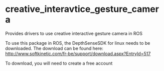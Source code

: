creative_interavtice_gesture_camera
===================================

Provides drivers to use creative interactive gesture camera in ROS

To use this package in ROS, the DepthSenseSDK for linux needs to be downloaded. 
The download can be found here:
http://www.softkinetic.com/fr-be/support/download.aspx?EntryId=517

To download, you will need to create a free account
